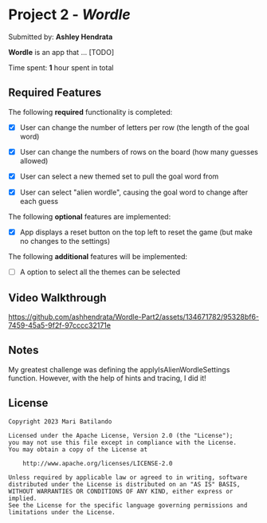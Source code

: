 # Project 2 - *Wordle*

Submitted by: **Ashley Hendrata**

**Wordle** is an app that ... [TODO] 

Time spent: **1** hour spent in total

## Required Features

The following **required** functionality is completed:

- [x] User can change the number of letters per row (the length of the goal word)
- [x] User can change the numbers of rows on the board (how many guesses allowed)
- [x] User can select a new themed set to pull the goal word from
- [x] User can select "alien wordle", causing the goal word to change after each guess


The following **optional** features are implemented:

- [x] App displays a reset button on the top left to reset the game (but make no changes to the settings)

The following **additional** features will be implemented:

- [ ] A option to select all the themes can be selected

## Video Walkthrough

https://github.com/ashhendrata/Wordle-Part2/assets/134671782/95328bf6-7459-45a5-9f2f-97cccc32171e


## Notes

My greatest challenge was defining the applyIsAlienWordleSettings function. However, with the help of hints and tracing, I did it!

## License

    Copyright 2023 Mari Batilando

    Licensed under the Apache License, Version 2.0 (the "License");
    you may not use this file except in compliance with the License.
    You may obtain a copy of the License at

        http://www.apache.org/licenses/LICENSE-2.0

    Unless required by applicable law or agreed to in writing, software
    distributed under the License is distributed on an "AS IS" BASIS,
    WITHOUT WARRANTIES OR CONDITIONS OF ANY KIND, either express or implied.
    See the License for the specific language governing permissions and
    limitations under the License.
